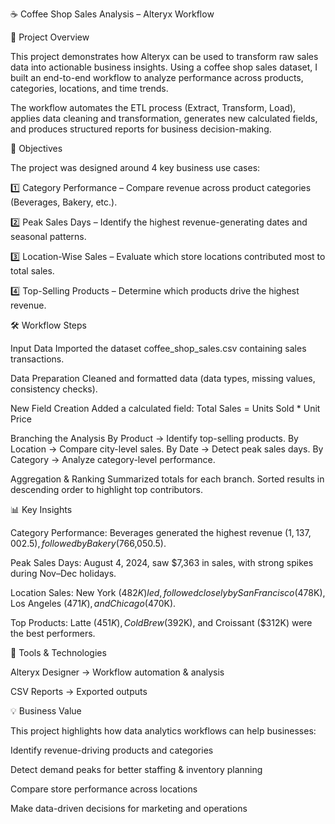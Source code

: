 ☕ Coffee Shop Sales Analysis – Alteryx Workflow

📌 Project Overview

This project demonstrates how Alteryx can be used to transform raw sales data into actionable business insights.
Using a coffee shop sales dataset, I built an end-to-end workflow to analyze performance across products, categories, locations, and time trends.

The workflow automates the ETL process (Extract, Transform, Load), applies data cleaning and transformation, generates new calculated fields, and produces structured reports for business decision-making.

🎯 Objectives

The project was designed around 4 key business use cases:

1️⃣ Category Performance – Compare revenue across product categories (Beverages, Bakery, etc.).

2️⃣ Peak Sales Days – Identify the highest revenue-generating dates and seasonal patterns.

3️⃣ Location-Wise Sales – Evaluate which store locations contributed most to total sales.

4️⃣ Top-Selling Products – Determine which products drive the highest revenue.

🛠 Workflow Steps

Input Data
Imported the dataset coffee_shop_sales.csv containing sales transactions.

Data Preparation
Cleaned and formatted data (data types, missing values, consistency checks).

New Field Creation
Added a calculated field:
Total Sales = Units Sold * Unit Price

Branching the Analysis
By Product → Identify top-selling products.
By Location → Compare city-level sales.
By Date → Detect peak sales days.
By Category → Analyze category-level performance.

Aggregation & Ranking
Summarized totals for each branch.
Sorted results in descending order to highlight top contributors.

📊 Key Insights

Category Performance: Beverages generated the highest revenue ($1,137,002.5), followed by Bakery ($766,050.5).

Peak Sales Days: August 4, 2024, saw $7,363 in sales, with strong spikes during Nov–Dec holidays.

Location Sales: New York ($482K) led, followed closely by San Francisco ($478K), Los Angeles ($471K), and Chicago ($470K).

Top Products: Latte ($451K), Cold Brew ($392K), and Croissant ($312K) were the best performers.


🚀 Tools & Technologies

Alteryx Designer → Workflow automation & analysis

CSV Reports → Exported outputs


💡 Business Value

This project highlights how data analytics workflows can help businesses:

Identify revenue-driving products and categories

Detect demand peaks for better staffing & inventory planning

Compare store performance across locations

Make data-driven decisions for marketing and operations
